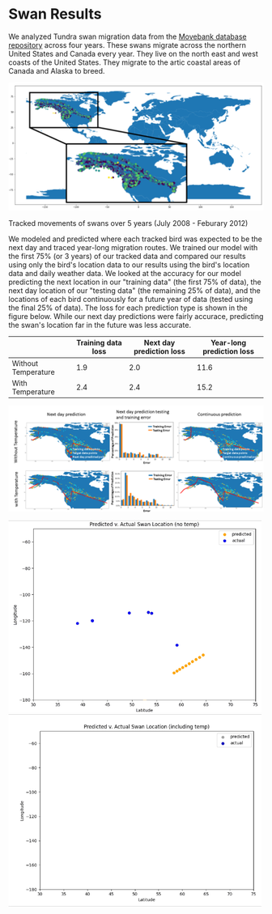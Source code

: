 # Swan Results 

We analyzed Tundra swan migration data from the [Movebank database repository](www.movebank.org) across four years. These swans migrate across the northern United States and Canada every year. They live on the north east and west coasts of the United States. They migrate to the artic coastal areas of Canada and Alaska to breed.

![alt="Swan tracks" width="240", height="180" border="10"](https://github.com/JSRist0028/animalmigration/blob/0938bff04f6a34bd25397906360ec90793c9fe77/website/swan_tracks.PNG?raw=true)

Tracked movements of swans over 5 years (July 2008 - Feburary 2012)

We modeled and predicted where each tracked bird was expected to be the next day and traced year-long migration routes. We trained our model with the first 75% (or 3 years) of our tracked data and compared our results using only the bird's location data to our results using the bird's location data and daily weather data. We looked at the accuracy for our model predicting the next location in our "training data" (the first 75% of data), the next day location of our "testing data" (the remaining 25% of data), and the locations of each bird continuously for a future year of data (tested using the final 25% of data). The loss for each prediction type is shown in the figure below. While our next day predictions were fairly accurace, predicting the swan's location far in the future was less accurate. 


|    | Training data loss | Next day prediction loss | Year-long prediction loss |
| --- | --- | --- | --- |
| Without Temperature | 1.9 | 2.0 | 11.6 |
| With Temperature | 2.4 | 2.4 | 15.2 | 


![alt="Swan results" width="880" border="10"](https://github.com/JSRist0028/animalmigration/blob/94fd4e5fd2e6634fae69666f3989a87153fb50b7/website/swan_results.PNG?raw=true)


<img src="https://github.com/JSRist0028/animalmigration/blob/be52614bc1b553311ed2855c2c19466238182d2e/animations/SwanNoTemp.gif?raw=true" width="500" />
<img src="https://github.com/JSRist0028/animalmigration/blob/be52614bc1b553311ed2855c2c19466238182d2e/animations/SwanTemp.gif?raw=true" width="500" /> 
